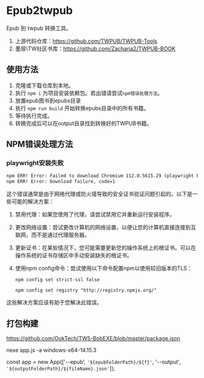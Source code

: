 # Epub2twpub
Epub 到 twpub 转换工具。

1. 上游代码仓库：https://github.com/TWPUB/TWPUB-Tools
2. 墨屉\TW社区书库：https://github.com/Zacharia2/TWPUB-BOOK


## 使用方法

1. 克隆或下载仓库到本地。
2. 执行 `npm i` 为项目安装依赖包。若出错请尝试`npm错误处理方法`。
3. 放置epub图书到epubs目录
4. 执行 `npm run build` 开始转换epubs目录中的所有书籍。
5. 等待执行完成。
6. 转换完成后可以在output目录找到转换好的TWPUB书籍。

## NPM错误处理方法

### playwright安装失败

```sh
npm ERR! Error: Failed to download Chromium 112.0.5615.29 (playwright build v1055), caused by
npm ERR! Error: Download failure, code=1
```

这个错误通常是由于网络代理或防火墙导致的安全证书验证问题引起的。以下是一些可能的解决方案：

1. 禁用代理：如果您使用了代理，请尝试禁用它并重新运行安装程序。

2. 更改网络设置：尝试更改计算机的网络设置，以便让您的计算机直接连接到互联网，而不是通过代理服务器。

3. 更新证书：在某些情况下，您可能需要更新您的操作系统上的根证书。可以在操作系统的证书存储区中手动安装缺失的根证书。

4. 使用npm config命令：尝试使用以下命令配置npm以使用较旧版本的TLS：

   `npm config set strict-ssl false `

   `npm config set registry "http://registry.npmjs.org/"`

这些解决方案应该有助于您解决此错误。


## 打包构建

https://github.com/OokTech/TW5-BobEXE/blob/master/package.json

nexe app.js -a windows-x64-14.15.3

const app = new App(['--epub', `'${epubFolderPath}/${f}'`, '--output', `'${outputFolderPath}/${fileName}.json'`]);